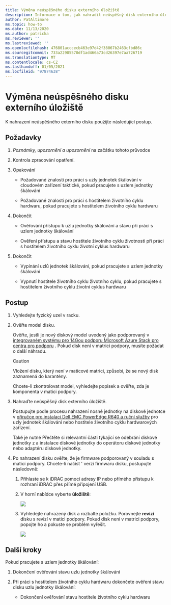 ```yaml
---
title: Výměna neúspěšného disku externího úložiště
description: Informace o tom, jak nahradit neúspěšný disk externího úložiště
author: PatAltimore
ms.topic: how-to
ms.date: 11/13/2020
ms.author: patricka
ms.reviewer: ''
ms.lastreviewed: ''
ms.openlocfilehash: 476801acccecb463e97d42f38067b2463cfbd86c
ms.sourcegitcommit: 733a22985570df1ad466a73cd26397e7aa726719
ms.translationtype: MT
ms.contentlocale: cs-CZ
ms.lasthandoff: 01/05/2021
ms.locfileid: "97874638"
---
```

# <a name="replacing-a-failed-external-storage-disk"></a>Výměna neúspěšného disku externího úložiště

K nahrazení neúspěšného externího disku použijte následující postup.

## <a name="prerequisites"></a>Požadavky

1.  *Poznámky, upozornění a upozornění* na začátku tohoto průvodce

2.  Kontrola zpracování opatření.

3.  Opakování

    -   Požadované znalosti pro práci s uzly jednotek škálování v cloudovém zařízení taktické, pokud pracujete s uzlem jednotky škálování

    -   Požadované znalosti pro práci s hostitelem životního cyklu hardwaru, pokud pracujete s hostitelem životního cyklu hardwaru

4.  Dokončit

    -   Ověřování přístupu k uzlu jednotky škálování a stavu při práci s uzlem jednotky škálování

    -   Ověření přístupu a stavu hostitele životního cyklu životnosti při práci s hostitelem životního cyklu životní cyklus hardwaru

5.  Dokončit

    -   Vypínání uzlů jednotek škálování, pokud pracujete s uzlem jednotky škálování

    -   Vypnutí hostitele životního cyklu životního cyklu, pokud pracujete s hostitelem životního cyklu životní cyklus hardwaru

## <a name="steps"></a>Postup

1.  Vyhledejte fyzický uzel v racku.

2.  Ověřte model disku.

    Ověřte, jestli je nový diskový model uvedený jako podporovaný v [integrovaném systému pro 14Gou podporu Microsoft Azure Stack pro centra pro podporu](https://www.dell.com/support/home/product-support/product/cloud-for-microsoft-azure-stack14g/docs#q%3Dsupport%20matrix%26sort%3Ddate%20descending%26f%3Alang%3D%5Ben%5D) 
     [](https://www.dell.com/support/home/product-support/product/cloud-for-microsoft-azure-stack14g/docs#q%3Dsupport%20matrix%26sort%3Ddate%20descending%26f%3Alang%3D%5Ben%5D).
    Pokud disk není v matrici podpory, musíte požádat o další náhradu.
    
    > [!CAUTION]
    > Vložení disku, který není v maticové matrici, způsobí, že se nový disk zaznamená do karantény.
        
    Chcete-li zkontrolovat model, vyhledejte popisek a ověřte, zda je komponenta v matici podpory.
    
3.  Nahraďte neúspěšný disk externího úložiště.

    Postupujte podle procesu nahrazení nosné jednotky na diskové jednotce v [příručce pro instalaci Dell EMC PowerEdge R640 a ruční služby](https://www.dell.com/support/manuals/us/en/04/poweredge-r640/per640_ism_pub/dell-emc-poweredge-r640-overview?guid=guid-f39be9ba-158c-45e3-b8b1-f07bb750d6d4) pro uzly jednotek škálování nebo hostitele životního cyklu hardwarových zařízení.
    
    Také je nutné Přečtěte si relevantní části týkající se odebrání diskové jednotky z a instalace diskové jednotky do operátoru diskové jednotky nebo adaptéru diskové jednotky.
    
4.  Po nahrazení disku ověřte, že je firmware podporovaný v souladu s maticí podpory. Chcete-li načíst \' verzi firmwaru disku, postupujte následovně:

    1.  Přihlaste se k iDRAC pomocí adresy IP nebo přímého přístupu k rozhraní iDRAC přes přímé připojení USB.

    1.  V horní nabídce vyberte **úložiště**:

        ![](media/image-30.png)
    
    1.  Vyhledejte nahrazený disk a rozbalte položku. Porovnejte **revizi** disku s revizí v matici podpory. Pokud disk není v matrici podpory, popojte ho a pokuste se problém vyřešit.

        ![](media/image-31.png)
        
## <a name="next-steps"></a>Další kroky

Pokud pracujete s uzlem jednotky škálování:

1.  Dokončení ověřování stavu uzlu jednotky škálování

2.  Při práci s hostitelem životního cyklu hardwaru dokončete ověření stavu disku uzlu jednotky škálování:

    -   Dokončení ověřování stavu hostitele životního cyklu hardwaru
    

